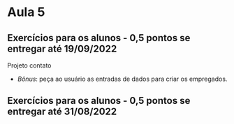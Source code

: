 # Aula 5

## Exercícios para os alunos - 0,5 pontos se entregar até 19/09/2022
Projeto contato
- *Bônus*: peça ao usuário as entradas de dados para criar os empregados.

## Exercícios para os alunos - 0,5 pontos se entregar até 31/08/2022
